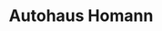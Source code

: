 ---
title: "Autohaus Homann"
url: /leer-ostfriesland/autohaus-homann-heisfelder-strasse/
shop: Autohaus
---